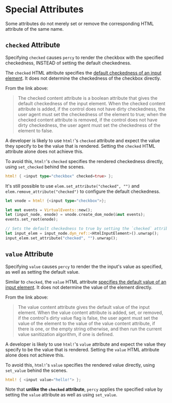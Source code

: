 # Special Attributes

Some attributes do not merely set or remove the corresponding HTML attribute of the same name.

## `checked` Attribute

Specifying `checked` causes `percy` to render the checkbox with the specified checkedness, INSTEAD of setting the default checkedness.

The `checked` HTML attribute specifies the [default checkedness of an input element](https://html.spec.whatwg.org/multipage/input.html#attr-input-checked). It does not determine the checkedness of the checkbox directly.

From the link above:

> The checked content attribute is a boolean attribute that gives the default checkedness of the input element. When the checked content attribute is added, if the control does not have dirty checkedness, the user agent must set the checkedness of the element to true; when the checked content attribute is removed, if the control does not have dirty checkedness, the user agent must set the checkedness of the element to false.

A developer is likely to use `html!`'s `checked` attribute and expect the value they specify to be the value that is rendered. Setting the `checked` HTML attribute alone does not achieve this.

To avoid this, `html!`'s `checked` specifies the rendered checkedness directly, using `set_checked` behind the scenes.

```rust
html! { <input type="checkbox" checked=true> };
```

It's still possible to use `elem.set_attribute("checked", "")` and `elem.remove_attribute("checked")` to configure the default checkedness.

```rust
let vnode = html! {<input type="checkbox">};

let mut events = VirtualEvents::new();
let (input_node, enode) = vnode.create_dom_node(&mut events);
events.set_root(enode);

// Sets the default checkedness to true by setting the `checked` attribute.
let input_elem = input_node.dyn_ref::<HtmlInputElement>().unwrap();
input_elem.set_attribute("checked", "").unwrap();
```

## `value` Attribute

Specifying `value` causes `percy` to render the the input's value as specified, as well as setting the default value.

Similar to `checked`, the `value` HTML attribute [specifies the default value of an input element](https://html.spec.whatwg.org/multipage/input.html#attr-input-value). It does not determine the value of the element directly.

From the link above:

> The value content attribute gives the default value of the input element. When the value content attribute is added, set, or removed, if the control's dirty value flag is false, the user agent must set the value of the element to the value of the value content attribute, if there is one, or the empty string otherwise, and then run the current value sanitization algorithm, if one is defined.

A developer is likely to use `html!`'s `value` attribute and expect the value they specify to be the value that is rendered. Setting the `value` HTML attribute alone does not achieve this.

To avoid this, `html!`'s `value` specifies the rendered value directly, using `set_value` behind the scenes.

```rust
html! { <input value="hello!"> };
```

Note that **unlike the `checked` attribute**, `percy` applies the specified value by setting the `value` attribute as well as using `set_value`.
